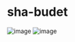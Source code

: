 # sha-budet
![image](https://github.com/user-attachments/assets/e70ceca3-a642-47b0-800f-52e977171d9b)
![image](https://github.com/user-attachments/assets/496fbee2-5994-46bb-9e6e-b76798bcb015)
